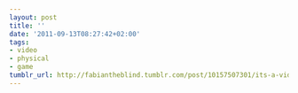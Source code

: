 ```yaml
---
layout: post
title: ''
date: '2011-09-13T08:27:42+02:00'
tags:
- video
- physical
- game
tumblr_url: http://fabiantheblind.tumblr.com/post/10157507301/its-a-video-game-in-a-box-using-a-teagueduino
---
```

